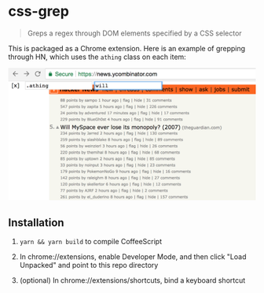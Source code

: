 # css-grep

> Greps a regex through DOM elements specified by a CSS selector

This is packaged as a Chrome extension. Here is an example of grepping through
HN, which uses the `athing` class on each item:

![screenshot](./screenshot.png)

## Installation

1. `yarn && yarn build` to compile CoffeeScript

2. In chrome://extensions, enable Developer Mode, and then click "Load
Unpacked" and point to this repo directory

3. (optional) In chrome://extensions/shortcuts, bind a keyboard shortcut
